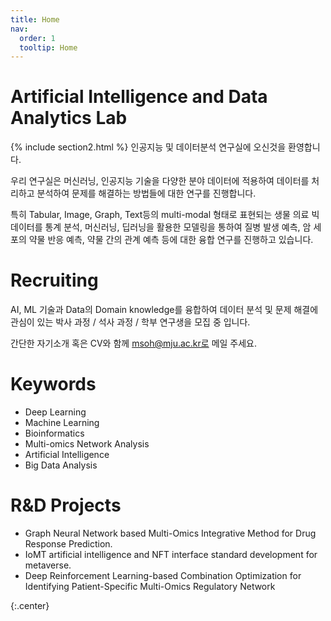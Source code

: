 ```yaml
---
title: Home
nav:
  order: 1
  tooltip: Home
---
```


# Artificial Intelligence and Data Analytics Lab

{% include section2.html %}
인공지능 및 데이터분석 연구실에 오신것을 환영합니다.

우리 연구실은 머신러닝, 인공지능 기술을 다양한 분야 데이터에 적용하여 데이터를 처리하고 분석하여 문제를 해결하는 방법들에 대한 연구를 진행합니다.

특히 Tabular, Image, Graph, Text등의 multi-modal 형태로 표현되는 생물 의료 빅데이터를 통계 분석, 머신러닝, 딥러닝을 활용한 모델링을 통하여 
질병 발생 예측, 암 세포의 약물 반응 예측, 약물 간의 관계 예측 등에 대한 융합 연구를 진행하고 있습니다.


# Recruiting
AI, ML 기술과 Data의 Domain knowledge를 융합하여 데이터 분석 및 문제 해결에 관심이 있는 박사 과정 / 석사 과정 / 학부 연구생을 모집 중 입니다.

간단한 자기소개 혹은 CV와 함께 msoh@mju.ac.kr로 메일 주세요.


# Keywords
- Deep Learning
- Machine Learning
- Bioinformatics
- Multi-omics Network Analysis
- Artificial Intelligence
- Big Data Analysis

# R&D Projects
- Graph Neural Network based Multi-Omics Integrative Method for Drug Response Prediction.
- IoMT artificial intelligence and NFT interface standard development for metaverse.
- Deep Reinforcement Learning-based Combination Optimization for Identifying Patient-Specific Multi-Omics Regulatory Network

{:.center}





